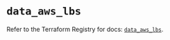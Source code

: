 # `data_aws_lbs`

Refer to the Terraform Registry for docs: [`data_aws_lbs`](https://registry.terraform.io/providers/hashicorp/aws/6.3.0/docs/data-sources/lbs).
